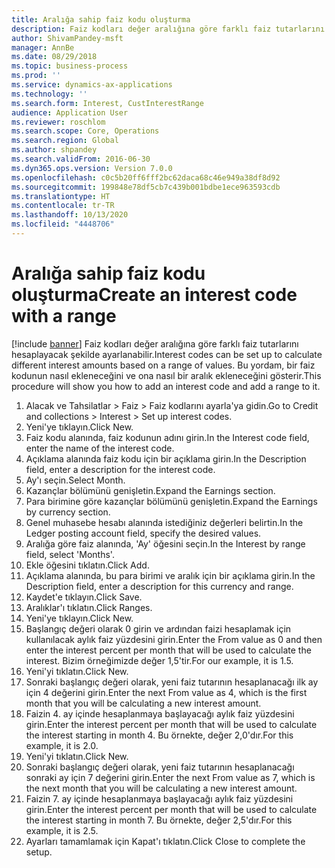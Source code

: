 ```yaml
---
title: Aralığa sahip faiz kodu oluşturma
description: Faiz kodları değer aralığına göre farklı faiz tutarlarını hesaplayacak şekilde ayarlanabilir.
author: ShivamPandey-msft
manager: AnnBe
ms.date: 08/29/2018
ms.topic: business-process
ms.prod: ''
ms.service: dynamics-ax-applications
ms.technology: ''
ms.search.form: Interest, CustInterestRange
audience: Application User
ms.reviewer: roschlom
ms.search.scope: Core, Operations
ms.search.region: Global
ms.author: shpandey
ms.search.validFrom: 2016-06-30
ms.dyn365.ops.version: Version 7.0.0
ms.openlocfilehash: c0c5b20ff6fff2bc62daca68c46e949a38df8d92
ms.sourcegitcommit: 199848e78df5cb7c439b001bdbe1ece963593cdb
ms.translationtype: HT
ms.contentlocale: tr-TR
ms.lasthandoff: 10/13/2020
ms.locfileid: "4448706"
---
```

# <a name="create-an-interest-code-with-a-range"></a><span data-ttu-id="aaa4f-103">Aralığa sahip faiz kodu oluşturma</span><span class="sxs-lookup"><span data-stu-id="aaa4f-103">Create an interest code with a range</span></span>

[!include [banner](../../includes/banner.md)]
<span data-ttu-id="aaa4f-104">Faiz kodları değer aralığına göre farklı faiz tutarlarını hesaplayacak şekilde ayarlanabilir.</span><span class="sxs-lookup"><span data-stu-id="aaa4f-104">Interest codes can be set up to calculate different interest amounts based on a range of values.</span></span> <span data-ttu-id="aaa4f-105">Bu yordam, bir faiz kodunun nasıl ekleneceğini ve ona nasıl bir aralık ekleneceğini gösterir.</span><span class="sxs-lookup"><span data-stu-id="aaa4f-105">This procedure will show you how to add an interest code and add a range to it.</span></span>

1. <span data-ttu-id="aaa4f-106">Alacak ve Tahsilatlar > Faiz > Faiz kodlarını ayarla'ya gidin.</span><span class="sxs-lookup"><span data-stu-id="aaa4f-106">Go to Credit and collections > Interest > Set up interest codes.</span></span>
2. <span data-ttu-id="aaa4f-107">Yeni'ye tıklayın.</span><span class="sxs-lookup"><span data-stu-id="aaa4f-107">Click New.</span></span>
3. <span data-ttu-id="aaa4f-108">Faiz kodu alanında, faiz kodunun adını girin.</span><span class="sxs-lookup"><span data-stu-id="aaa4f-108">In the Interest code field, enter the name of the interest code.</span></span>
4. <span data-ttu-id="aaa4f-109">Açıklama alanında faiz kodu için bir açıklama girin.</span><span class="sxs-lookup"><span data-stu-id="aaa4f-109">In the Description field, enter a description for the interest code.</span></span>
5. <span data-ttu-id="aaa4f-110">Ay'ı seçin.</span><span class="sxs-lookup"><span data-stu-id="aaa4f-110">Select Month.</span></span>
6. <span data-ttu-id="aaa4f-111">Kazançlar bölümünü genişletin.</span><span class="sxs-lookup"><span data-stu-id="aaa4f-111">Expand the Earnings section.</span></span>
7. <span data-ttu-id="aaa4f-112">Para birimine göre kazançlar bölümünü genişletin.</span><span class="sxs-lookup"><span data-stu-id="aaa4f-112">Expand the Earnings by currency section.</span></span>
8. <span data-ttu-id="aaa4f-113">Genel muhasebe hesabı alanında istediğiniz değerleri belirtin.</span><span class="sxs-lookup"><span data-stu-id="aaa4f-113">In the Ledger posting account field, specify the desired values.</span></span>
9. <span data-ttu-id="aaa4f-114">Aralığa göre faiz alanında, 'Ay' öğesini seçin.</span><span class="sxs-lookup"><span data-stu-id="aaa4f-114">In the Interest by range field, select 'Months'.</span></span>
10. <span data-ttu-id="aaa4f-115">Ekle öğesini tıklatın.</span><span class="sxs-lookup"><span data-stu-id="aaa4f-115">Click Add.</span></span>
11. <span data-ttu-id="aaa4f-116">Açıklama alanında, bu para birimi ve aralık için bir açıklama girin.</span><span class="sxs-lookup"><span data-stu-id="aaa4f-116">In the Description field, enter a description for this currency and range.</span></span>
12. <span data-ttu-id="aaa4f-117">Kaydet'e tıklayın.</span><span class="sxs-lookup"><span data-stu-id="aaa4f-117">Click Save.</span></span>
13. <span data-ttu-id="aaa4f-118">Aralıklar'ı tıklatın.</span><span class="sxs-lookup"><span data-stu-id="aaa4f-118">Click Ranges.</span></span>
14. <span data-ttu-id="aaa4f-119">Yeni'ye tıklayın.</span><span class="sxs-lookup"><span data-stu-id="aaa4f-119">Click New.</span></span>
15. <span data-ttu-id="aaa4f-120">Başlangıç değeri olarak 0 girin ve ardından faizi hesaplamak için kullanılacak aylık faiz yüzdesini girin.</span><span class="sxs-lookup"><span data-stu-id="aaa4f-120">Enter the From value as 0 and then enter the interest percent per month that will be used to calculate the interest.</span></span> <span data-ttu-id="aaa4f-121">Bizim örneğimizde değer 1,5'tir.</span><span class="sxs-lookup"><span data-stu-id="aaa4f-121">For our example, it is 1.5.</span></span>
16. <span data-ttu-id="aaa4f-122">Yeni'yi tıklatın.</span><span class="sxs-lookup"><span data-stu-id="aaa4f-122">Click New.</span></span>
17. <span data-ttu-id="aaa4f-123">Sonraki başlangıç değeri olarak, yeni faiz tutarının hesaplanacağı ilk ay için 4 değerini girin.</span><span class="sxs-lookup"><span data-stu-id="aaa4f-123">Enter the next From value as 4, which is the first month that you will be calculating a new interest amount.</span></span>
18. <span data-ttu-id="aaa4f-124">Faizin 4. ay içinde hesaplanmaya başlayacağı aylık faiz yüzdesini girin.</span><span class="sxs-lookup"><span data-stu-id="aaa4f-124">Enter the interest percent per month that will be used to calculate the interest starting in month 4.</span></span> <span data-ttu-id="aaa4f-125">Bu örnekte, değer 2,0'dır.</span><span class="sxs-lookup"><span data-stu-id="aaa4f-125">For this example, it is 2.0.</span></span>
19. <span data-ttu-id="aaa4f-126">Yeni'yi tıklatın.</span><span class="sxs-lookup"><span data-stu-id="aaa4f-126">Click New.</span></span>
20. <span data-ttu-id="aaa4f-127">Sonraki başlangıç değeri olarak, yeni faiz tutarının hesaplanacağı sonraki ay için 7 değerini girin.</span><span class="sxs-lookup"><span data-stu-id="aaa4f-127">Enter the next From value as 7, which is the next month that you will be calculating a new interest amount.</span></span>
21. <span data-ttu-id="aaa4f-128">Faizin 7. ay içinde hesaplanmaya başlayacağı aylık faiz yüzdesini girin.</span><span class="sxs-lookup"><span data-stu-id="aaa4f-128">Enter the interest percent per month that will be used to calculate the interest starting in month 7.</span></span> <span data-ttu-id="aaa4f-129">Bu örnekte, değer 2,5'dır.</span><span class="sxs-lookup"><span data-stu-id="aaa4f-129">For this example, it is 2.5.</span></span>
22. <span data-ttu-id="aaa4f-130">Ayarları tamamlamak için Kapat'ı tıklatın.</span><span class="sxs-lookup"><span data-stu-id="aaa4f-130">Click Close to complete the setup.</span></span>

